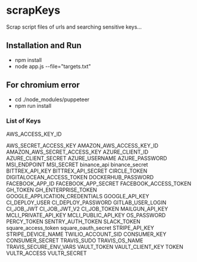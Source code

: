 # scrapKeys

Scrap script files of urls and searching sensitive keys...

## Installation and Run
 - npm install
 - node app.js --file="targets.txt"

## For chromium error
  - cd ./node_modules/puppeteer
  - npm run install


### List of Keys

AWS_ACCESS_KEY_ID

AWS_SECRET_ACCESS_KEY
AMAZON_AWS_ACCESS_KEY_ID
AMAZON_AWS_SECRET_ACCESS_KEY
AZURE_CLIENT_ID
AZURE_CLIENT_SECRET
AZURE_USERNAME
AZURE_PASSWORD
MSI_ENDPOINT
MSI_SECRET
binance_api
binance_secret
BITTREX_API_KEY
BITTREX_API_SECRET
CIRCLE_TOKEN
DIGITALOCEAN_ACCESS_TOKEN
DOCKERHUB_PASSWORD
FACEBOOK_APP_ID
FACEBOOK_APP_SECRET
FACEBOOK_ACCESS_TOKEN
GH_TOKEN
GH_ENTERPRISE_TOKEN
GOOGLE_APPLICATION_CREDENTIALS
GOOGLE_API_KEY
CI_DEPLOY_USER
CI_DEPLOY_PASSWORD
GITLAB_USER_LOGIN
CI_JOB_JWT
CI_JOB_JWT_V2
CI_JOB_TOKEN
MAILGUN_API_KEY
MCLI_PRIVATE_API_KEY
MCLI_PUBLIC_API_KEY
OS_PASSWORD
PERCY_TOKEN
SENTRY_AUTH_TOKEN
SLACK_TOKEN
square_access_token
square_oauth_secret
STRIPE_API_KEY
STRIPE_DEVICE_NAME
TWILIO_ACCOUNT_SID
CONSUMER_KEY
CONSUMER_SECRET
TRAVIS_SUDO
TRAVIS_OS_NAME
TRAVIS_SECURE_ENV_VARS
VAULT_TOKEN
VAULT_CLIENT_KEY
TOKEN
VULTR_ACCESS
VULTR_SECRET
